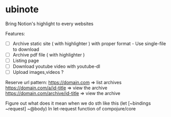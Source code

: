 # ubinote
Bring Notion's highlight to every websites

Features:
- [ ] Archive static site ( with highlighter ) with proper format - Use single-file to download
- [ ] Archive pdf file    ( with highlighter )
- [ ] Listing page
- [ ] Download youtube video with youtube-dl
- [ ] Upload images,videos ?

Reserve url pattern:
https://domain.com => list archives
https://domain.com/a/id-title => view the archive
https://domain.com/archive/id-title => view the archive


Figure out what does it mean when we do sth like this (let [~bindings ~request] ~@body)
In let-request function of compojure/core
